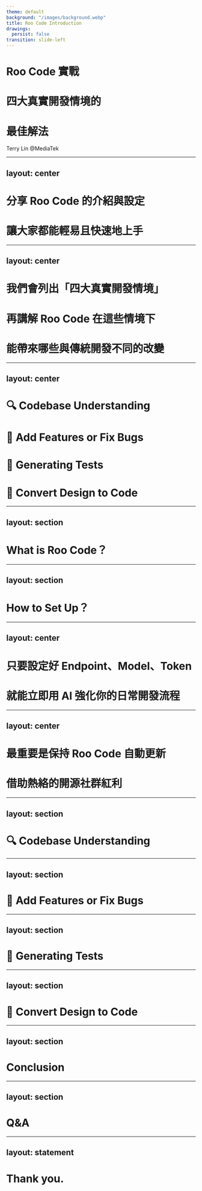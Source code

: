 ```yaml
---
theme: default
background: "/images/background.webp"
title: Roo Code Introduction
drawings:
  persist: false
transition: slide-left
---
```


# Roo Code 實戰
# 四大真實開發情境的
# 最佳解法
Terry Lin @MediaTek

---
layout: center
---

# 分享 Roo Code 的介紹與設定
# 讓大家都能輕易且快速地上手

<!--
讓還沒有安裝的人都可以快速地上手
-->

---
layout: center
---

# 我們會列出「四大真實開發情境」
# 再講解 Roo Code 在這些情境下
# 能帶來哪些與傳統開發不同的改變

<!--
跟之前我這邊進行過的 Roo Code 功能展示的教學不太一樣
我們就先只先講平常大家在開發的時候，有哪幾個大情境
那有了 Roo Code 這工具之後，面對這些情境，會有什麼新的解法？
-->

---
layout: center
---

# 🔍 Codebase Understanding
# 🚀 Add Features or Fix Bugs
# 🧪 Generating Tests
# 🎨 Convert Design to Code

---
layout: section
---

# What is Roo Code？

<!--
1. 官方文件：https://github.com/RooCodeInc/Roo-Code/blob/HEAD/locales/zh-TW/README.md

2. 想像你養了一個小的開發團隊，在你的 VSCode 裏面
-->

---
layout: section
---

# How to Set Up？

<!--
1. 開啟 AI Coding Assistant Tools Hub 文件開始講解
-->

---
layout: center
---

# 只要設定好 **Endpoint、Model、Token**
# 就能立即用 AI 強化你的日常開發流程

<!--
1. 要強調 3 這個數字，讓大家有印象
-->

---
layout: center
---

# 最重要是保持 Roo Code 自動更新
# 借助熱絡的開源社群紅利

<!--
1. 因為外面 AI 世界確實是變太快了
-->

---
layout: section
---

# 🔍 Codebase Understanding

<!--
1. 實際演示如何用 AI 分析專案的整體結構，並自動生成視覺化圖表，幫助工程師快速掌握 Codebase 架構。

2. 使用 @ 或拖拉檔案的方式進行 Context Mentions，精準告訴 AI 指的是哪個程式碼段落、檔案、資料夾，或特定內容（如 Problems、Terminal、Git Commit）。
-->

---
layout: section
---

# 🚀 Add Features or Fix Bugs

<!--
1. 實際演示如何用 AI 根據產品規格，逐步完成新功能的開發流程。

2. 工程師可以用 Customing Modes 組建一個團隊，例如「專業測試員」、「重構老前輩」、「文件寫手」，再將任務派給最適合角色去執行。

3. 使用 Rules 自定義 AI 的行為，規範團隊工作流程與風格。
-->

---
layout: section
---

# 🧪 Generating Tests

<!--
1. 實際演示如何讓 AI 撰寫並優化測試程式碼，並模擬使用情境進行驗證。

2. 利用 Slash Commands 建立重複使用的指令與工作流程，如 /review、/deploy-check，工程師可以隨時一鍵執行。
-->

---
layout: section
---

# 🎨 Convert Design to Code

<!--
1. 實際演示如何用 Figma MCP，讓 AI 在幾分鐘內將設計稿轉換成可用的程式碼，並即時比較設計與最終網頁的差異，檢驗 AI 的精準度。

2. 如果結果需要調整，工程師可直接截圖給 AI，讓它照指示快速修改。

3. 也可以透過 Playwright MCP，讓 AI 自行開啟瀏覽器檢視頁面。
-->

---
layout: section
---

# Conclusion

<!--
1. 重新再介紹一次 AI Coding Assistant Tools Hub
-->

---
layout: section
---

# Q&A

---
layout: statement
---

# Thank you.
